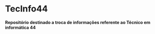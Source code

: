 # TecInfo44
#### Repositório destinado a troca de informações referente ao Técnico em informática 44
